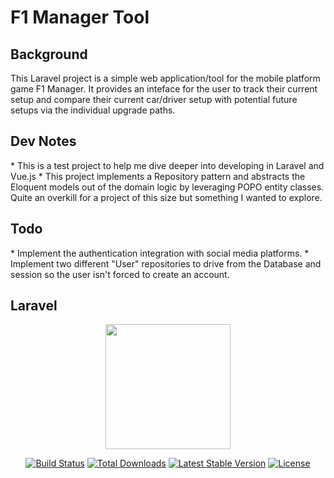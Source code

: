 <h1>F1 Manager Tool</h1>

<h2>Background</h2>
This Laravel project is a simple web application/tool for the mobile platform game F1 Manager. It provides an inteface for the user to track their current setup and compare their current car/driver setup with potential future setups via the individual upgrade paths.

<h2>Dev Notes</h2>
* This is a test project to help me dive deeper into developing in Laravel and Vue.js
* This project implements a Repository pattern and abstracts the Eloquent models out of the domain logic by leveraging POPO entity classes. Quite an overkill for a project of this size but something I wanted to explore.

<h2>Todo</h2>
* Implement the authentication integration with social media platforms.
* Implement two different "User" repositories to drive from the Database and session so the user isn't forced to create an account.

<h2>Laravel</h2>

<p align="center"><img src="https://res.cloudinary.com/dtfbvvkyp/image/upload/v1566331377/laravel-logolockup-cmyk-red.svg" width="200"></p>

<p align="center">
<a href="https://travis-ci.org/laravel/framework"><img src="https://travis-ci.org/laravel/framework.svg" alt="Build Status"></a>
<a href="https://packagist.org/packages/laravel/framework"><img src="https://poser.pugx.org/laravel/framework/d/total.svg" alt="Total Downloads"></a>
<a href="https://packagist.org/packages/laravel/framework"><img src="https://poser.pugx.org/laravel/framework/v/stable.svg" alt="Latest Stable Version"></a>
<a href="https://packagist.org/packages/laravel/framework"><img src="https://poser.pugx.org/laravel/framework/license.svg" alt="License"></a>
</p>

